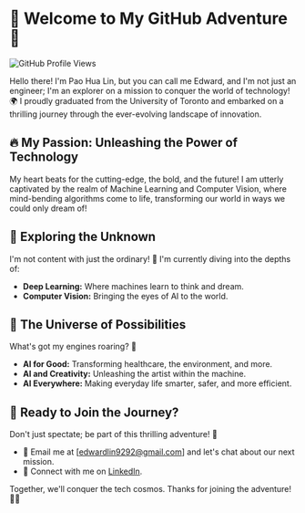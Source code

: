 # 🚀 Welcome to My GitHub Adventure 🚀

![GitHub Profile Views](https://komarev.com/ghpvc/?username=your-username&label=Profile+Views&color=blue)

Hello there! I'm Pao Hua Lin, but you can call me Edward, and I'm not just an engineer; I'm an explorer on a mission to conquer the world of technology! 🌍 I proudly graduated from the University of Toronto and embarked on a thrilling journey through the ever-evolving landscape of innovation.

## 🔥 My Passion: Unleashing the Power of Technology

My heart beats for the cutting-edge, the bold, and the future! I am utterly captivated by the realm of Machine Learning and Computer Vision, where mind-bending algorithms come to life, transforming our world in ways we could only dream of!

<!--## My Projects

I enjoy working on projects that push boundaries and solve real-world problems:

- **Project 1:** [Project Name 1](https://github.com/your-username/project-1): Innovative work that speaks for itself.
- **Project 2:** [Project Name 2](https://github.com/your-username/project-2): A journey into the world of AI.
- **Project 3:** [Project Name 3](https://github.com/your-username/project-3): A step towards a better future.

-->
## 🌌 Exploring the Unknown

I'm not content with just the ordinary! 🚀 I'm currently diving into the depths of:

- **Deep Learning:** Where machines learn to think and dream.
- **Computer Vision:** Bringing the eyes of AI to the world.

## 🌟 The Universe of Possibilities

What's got my engines roaring? 🌠

- **AI for Good:** Transforming healthcare, the environment, and more.
- **AI and Creativity:** Unleashing the artist within the machine.
- **AI Everywhere:** Making everyday life smarter, safer, and more efficient.

## 💬 Ready to Join the Journey?

Don't just spectate; be part of this thrilling adventure! 🚀

- 📧 Email me at [edwardlin9292@gmail.com] and let's chat about our next mission.
- 💼 Connect with me on [LinkedIn](https://www.linkedin.com/in/-edward-lin-/).
<!--
## 🚀 Strap In for the Ride!

Get ready to blast off into the future with me! 🛸

![GitHub Stats](https://github-readme-stats.vercel.app/api?username=Edward9292&show_icons=true&theme=dark)
-->
Together, we'll conquer the tech cosmos. Thanks for joining the adventure! 🌌🌟

